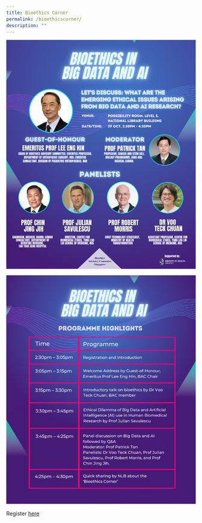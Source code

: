 ```yaml
---
title: Bioethics Corner
permalink: /bioethicscorner/
description: ""
---
```

![](/images/Bioethics%20Corner%20poster.png)

![](/images/Bioethics%20Corner%20programme.png)

Register [here](https://www.eventbrite.sg/e/pushing-the-frontiers-of-big-data-ai-with-biomedical-ethics-tickets-429558760817)